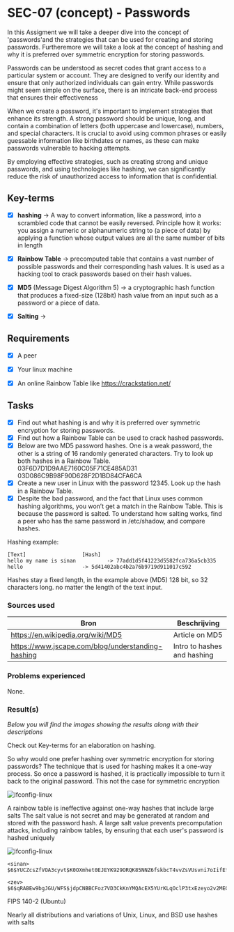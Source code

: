 # SEC-07 (concept) - Passwords

In this Assigment we will take a deeper dive into the concept of 'passwords'and the strategies that can be used for creating and storing passwords. Furtheremore we will take a look at the concept of hashing and why it is preferred over symmetric encryption for storing passwords.

Passwords can be understood as secret codes that grant access to a particular system or account. They are designed to verify our identity and ensure that only authorized individuals can gain entry. While passwords might seem simple on the surface, there is an intricate back-end process that ensures their effectiveness

When we create a password, it's important to implement strategies that enhance its strength. A strong password should be unique, long, and contain a combination of letters (both uppercase and lowercase), numbers, and special characters. It is crucial to avoid using common phrases or easily guessable information like birthdates or names, as these can make passwords vulnerable to hacking attempts.

By employing effective strategies, such as creating strong and unique passwords, and using technologies like hashing, we can significantly reduce the risk of unauthorized access to information that is confidential.


## Key-terms

- [x] <strong>hashing</strong> -> A way to convert information, like a password, into a scrambled code that cannot be easily reversed. Principle how it works: you assign a numeric or alphanumeric string to (a piece of data) by applying a function whose output values are all the same number of bits in length
- [x] <strong>Rainbow Table</strong> -> precomputed table that contains a vast number of possible passwords and their corresponding hash values. It is used as a hacking tool to crack passwords based on their hash values.
- [x] <strong>MD5</strong> (Message Digest Algorithm 5) -> a cryptographic hash function that produces a fixed-size (128bit) hash value from an input such as a password or a piece of data. 
- [x] <strong>Salting</strong> ->


## Requirements

- [x] A peer
- [x] Your linux machine
- [x] An online Rainbow Table like https://crackstation.net/



## Tasks

- [x] Find out what hashing is and why it is preferred over symmetric encryption for storing passwords.
- [x] Find out how a Rainbow Table can be used to crack hashed passwords.
- [x] Below are two MD5 password hashes. One is a weak password, the other is a string of 16 randomly generated characters. Try to look up both hashes in a Rainbow Table.
03F6D7D1D9AAE7160C05F71CE485AD31
03D086C9B98F90D628F2D1BD84CFA6CA
- [x] Create a new user in Linux with the password 12345. Look up the hash in a Rainbow Table.
- [x] Despite the bad password, and the fact that Linux uses common hashing algorithms, you won’t get a match in the Rainbow Table. This is because the password is salted. To understand how salting works, find a peer who has the same password in /etc/shadow, and compare hashes.

Hashing example:
```
[Text]					[Hash]
hello my name is sinan			-> 77add1d5f41223d5582fca736a5cb335
hello					-> 5d41402abc4b2a76b9719d911017c592
```
Hashes stay a fixed length, in the example above (MD5) 128 bit, so 32 characters long. no matter the length of the text input.


### Sources used

| Bron        | Beschrijving |
| ----------- | ----------- |
| https://en.wikipedia.org/wiki/MD5 | Article on MD5 |
| https://www.jscape.com/blog/understanding-hashing | Intro to hashes and hashing |





### Problems experienced

None.


### Result(s)

*Below you will find the images showing the results along with their descriptions*

Check out Key-terms for an elaboration on hashing.

So why would one prefer hashing over symmetric encryption for storing passwords? 
The technique that is used for hashing makes it a one-way process. So once a password is hashed, it is practically impossible to turn it back to the original password. This not the case for symmetric encryption  

![ifconfig-linux](../00_includes/SEC-01/ifconfig-lxxinux.png)

A rainbow table is ineffective against one-way hashes that include large salts
The salt value is not secret and may be generated at random and stored with the password hash. A large salt value prevents precomputation attacks, including rainbow tables, by ensuring that each user's password is hashed uniquely

![ifconfig-linux](../00_includes/SEC-01/zoomxx-udp.png)




```
<sinan>
$6$YUCZcsZfVOA3cyvt$K0OXmhet0EJEYK929ORQK85NNZ6fskbcT4vvZsVUsvni7oIifEfm4bURxCEJj8aO8cE./.Q5Z2z6hm5fKKP2r0

<zev>
$6$qRABEw9bgJGU/WFS$jdpCNBBCFoz7VD3CkKnYMQAcEX5YUrKLqOclP3txEzeyo2v2MEGA/xifxkGfXm4IS4ezRA8uj2ulRl6xyggTZ1
```


FIPS 140-2 (Ubuntu)

Nearly all distributions and variations of Unix, Linux, and BSD use hashes with salts
 




